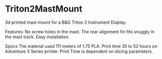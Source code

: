 # Triton2MastMount

3d printed mast mount for a  B&G Triton 2 Instrument Display. 

Features: 
No screw holes in the mast. 
The rear alignment fin fits snuggly in the mast track.
Easy installation.  

Specs 
The material used  111 meters of 1.75 PLA.
Print time 35 to 52 hours on Adventure 3 Series printer. Print Time is dependent on slicing parameters. 
